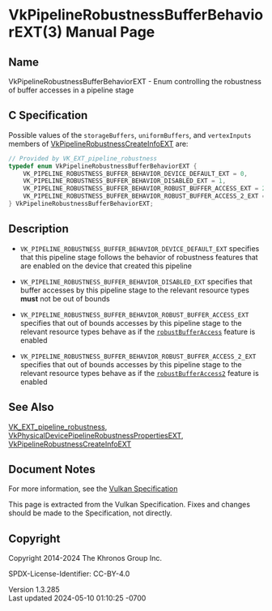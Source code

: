 # VkPipelineRobustnessBufferBehaviorEXT(3) Manual Page

## Name

VkPipelineRobustnessBufferBehaviorEXT - Enum controlling the robustness
of buffer accesses in a pipeline stage



## <a href="#_c_specification" class="anchor"></a>C Specification

Possible values of the `storageBuffers`, `uniformBuffers`, and
`vertexInputs` members of
[VkPipelineRobustnessCreateInfoEXT](https://registry.khronos.org/vulkan/specs/1.3-extensions/man/html/VkPipelineRobustnessCreateInfoEXT.html)
are:

``` c
// Provided by VK_EXT_pipeline_robustness
typedef enum VkPipelineRobustnessBufferBehaviorEXT {
    VK_PIPELINE_ROBUSTNESS_BUFFER_BEHAVIOR_DEVICE_DEFAULT_EXT = 0,
    VK_PIPELINE_ROBUSTNESS_BUFFER_BEHAVIOR_DISABLED_EXT = 1,
    VK_PIPELINE_ROBUSTNESS_BUFFER_BEHAVIOR_ROBUST_BUFFER_ACCESS_EXT = 2,
    VK_PIPELINE_ROBUSTNESS_BUFFER_BEHAVIOR_ROBUST_BUFFER_ACCESS_2_EXT = 3,
} VkPipelineRobustnessBufferBehaviorEXT;
```

## <a href="#_description" class="anchor"></a>Description

- `VK_PIPELINE_ROBUSTNESS_BUFFER_BEHAVIOR_DEVICE_DEFAULT_EXT` specifies
  that this pipeline stage follows the behavior of robustness features
  that are enabled on the device that created this pipeline

- `VK_PIPELINE_ROBUSTNESS_BUFFER_BEHAVIOR_DISABLED_EXT` specifies that
  buffer accesses by this pipeline stage to the relevant resource types
  **must** not be out of bounds

- `VK_PIPELINE_ROBUSTNESS_BUFFER_BEHAVIOR_ROBUST_BUFFER_ACCESS_EXT`
  specifies that out of bounds accesses by this pipeline stage to the
  relevant resource types behave as if the <a
  href="https://registry.khronos.org/vulkan/specs/1.3-extensions/html/vkspec.html#features-robustBufferAccess"
  target="_blank" rel="noopener"><code>robustBufferAccess</code></a>
  feature is enabled

- `VK_PIPELINE_ROBUSTNESS_BUFFER_BEHAVIOR_ROBUST_BUFFER_ACCESS_2_EXT`
  specifies that out of bounds accesses by this pipeline stage to the
  relevant resource types behave as if the <a
  href="https://registry.khronos.org/vulkan/specs/1.3-extensions/html/vkspec.html#features-robustBufferAccess2"
  target="_blank" rel="noopener"><code>robustBufferAccess2</code></a>
  feature is enabled

## <a href="#_see_also" class="anchor"></a>See Also

[VK_EXT_pipeline_robustness](https://registry.khronos.org/vulkan/specs/1.3-extensions/man/html/VK_EXT_pipeline_robustness.html),
[VkPhysicalDevicePipelineRobustnessPropertiesEXT](https://registry.khronos.org/vulkan/specs/1.3-extensions/man/html/VkPhysicalDevicePipelineRobustnessPropertiesEXT.html),
[VkPipelineRobustnessCreateInfoEXT](https://registry.khronos.org/vulkan/specs/1.3-extensions/man/html/VkPipelineRobustnessCreateInfoEXT.html)

## <a href="#_document_notes" class="anchor"></a>Document Notes

For more information, see the <a
href="https://registry.khronos.org/vulkan/specs/1.3-extensions/html/vkspec.html#VkPipelineRobustnessBufferBehaviorEXT"
target="_blank" rel="noopener">Vulkan Specification</a>

This page is extracted from the Vulkan Specification. Fixes and changes
should be made to the Specification, not directly.

## <a href="#_copyright" class="anchor"></a>Copyright

Copyright 2014-2024 The Khronos Group Inc.

SPDX-License-Identifier: CC-BY-4.0

Version 1.3.285  
Last updated 2024-05-10 01:10:25 -0700
